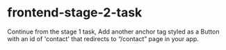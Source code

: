 # frontend-stage-2-task
Continue from the stage 1 task, Add another anchor tag styled as a Button with an id of 'contact' that redirects to “/contact” page in your app.
